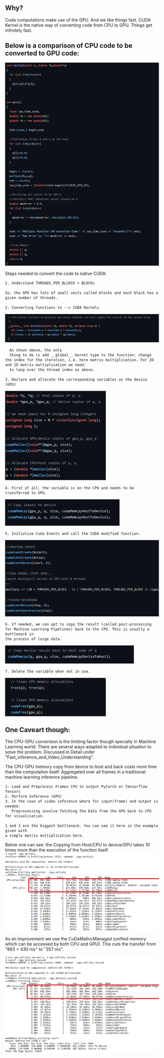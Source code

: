 ## Why?
   Cuda computations make use of the GPU. And we like things fast.
   CUDA Kernel is the native way of converting code from CPU to GPU.
   Things get infinitely fast.

## Below is a comparison of CPU code to be converted to GPU code:
   ![cpu_code](cpu_code.png)  

   Steps needed to convert the code to native CUDA:

    1. Understand THREADS_PER_BLCOCK + BLOCKs

    So, the GPU has lots of small units called blocks and each block has a given number of threads.

    2. Converting functions to --> CUDA Kernels

  ![kernel_code](kernel_writeup.png)

      As shown above, the only
      thing to do is add __global__ kernel type to the function: change the index for the iteration, i.e. here matrix multiplication. For 2D and 1D matrix multiplication we need:
      to loop over the thread index as above.

    3. Declare and allocate the corresponding variables on the device (GPU)

  ![variable_declaration](declaration_variable.png)

    4. First of all, the variable is on the CPU and needs to be transferred to GPU.
  ![cpu-gpu](copy_inputs_gpu.png)

    5. Initialize Cuda Events and call the CUDA modified function.
  ![cuda_events](cudaEvents.png)

    6. If needed, we can opt to copy the result (called post-processing for Machine Learning Pipelines) back to the CPU. This is usually a bottleneck in
    the process of large data.
  ![mem_copy](memcopy.png)

    7. Delete the variable when not in use.
  ![free_memory](free_mem.png)


## One Caveart though:
   The CPU-GPU conversion is the limiting factor though specially in Machine Learning world.
   There are several ways adapted to individual situation to solve the problem.
   Discussed in Detail under "Fast_inference_and_Video_Understanding".

   The CPU-GPU memory copy from device to host and back costs more time than the computation itself.
   Aggregated over all frames in a traditional machine learning inference pipeline.

    1. Load and Preprocess Frames CPU to output Pytorch or Tensorflow Tensors
    2. Perform Inference (GPU)
    3. In the case of video inference where for input(frame) and output is needed.
       Preprocessing involve fetching the Data from the GPU back to CPU for visualisation.

    1 and 3 are the biggest bottleneck. You can see it here in the example given with
    a simple matrix multiplication here.

  Below one can see: the Copying from Host/CPU to device/GPU takes 10 times more than the execution of the function itself.
  ![nvprog_transfer](nvprog_transfer.png)

  As an improvement we use the CuDaMallocManaged (unified memory which can be accessed by both CPU and GPU). This cuts the transfer from "863 + 430 ms" to "357 ms".

  ![nvprog_transfer_unified_memory](nvprog_transfer_unified_memory.png)
